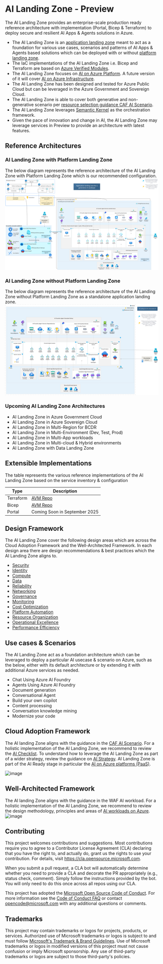 # AI Landing Zone - Preview

The AI Landing Zone provides an enterprise-scale production ready reference architecture with implementation (Portal, Bicep & Terraform) to deploy secure and resilient AI Apps & Agents solutions in Azure.

- The AI Landing Zone is an [application landing zone](https://learn.microsoft.com/en-us/azure/cloud-adoption-framework/ready/landing-zone/#platform-landing-zones-vs-application-landing-zones) meant to act as a foundation for various use cases, scenarios and patterns of AI Apps & Agents based solutions which can be deployed with or without [platform landing zone](https://learn.microsoft.com/en-us/azure/cloud-adoption-framework/ready/landing-zone/#platform-landing-zones-vs-application-landing-zones).
- The IaC implementations of the AI Landing Zone i.e. Bicep and Terraform are based on [Azure Verified Modules](https://aka.ms/AVM).
- The AI Landing Zone focuses on [AI on Azure Platform](https://learn.microsoft.com/en-us/azure/cloud-adoption-framework/scenarios/ai/platform/architectures). A future version of it will cover [AI on Azure Infrastructure](https://learn.microsoft.com/en-us/azure/cloud-adoption-framework/scenarios/ai/infrastructure/cycle-cloud).
- The AI Landing Zone has been designed and tested for Azure Public Cloud but can be leveraged in the Azure Government and Sovereign Cloud.
- The AI Landing Zone is able to cover both generative and non-generative scenario per [resource selection guidance CAF AI Scenario](https://learn.microsoft.com/en-us/azure/cloud-adoption-framework/scenarios/ai/platform/resource-selection).
- The AI Landing Zone leverages [Semantic Kernel](https://learn.microsoft.com/en-us/semantic-kernel/overview/) as the orchestration framework.
- Given the pace of innovation and change in AI, the AI Landing Zone may leverage services in Preview to provide an architecture with latest features.

## Reference Architectures

### AI Landing Zone with Platform Landing Zone
The below diagram represents the reference architecture of the AI Landing Zone with Platform Landing Zone which is our recommended configuration.
![image](/media/AI-Landing-Zone-with-platform.png)

### AI Landing Zone without Platform Landing Zone
The below diagram represents the reference architecture of the AI Landing Zone without Platform Landing Zone as a standalone application landing zone.
![image](/media/AI-Landing-Zone-without-platform.png)

### Upcoming AI Landing Zone Architectures
- AI Landing Zone in Azure Government Cloud
- AI Landing Zone in Azure Sovereign Cloud
- AI Landing Zone in Multi-Region for BCDR
- AI Landing Zone in Multi-Environment (Dev, Test, Prod)
- AI Landing Zone in Multi-App workloads
- AI Landing Zone in Multi-cloud & Hybrid environments
- AI Landing Zone with Data Landing Zone

## Extensible Implementations

The table represents the various reference implementations of the AI Landing Zone based on the service inventory & configuration

| Type | Description |
| ----------- | ----------- |
| Terraform | [AVM Repo](https://github.com/Azure/terraform-azurerm-avm-ptn-aiml-landing-zone) |
| Bicep | [AVM Repo](https://github.com/Azure/terraform-azurerm-avm-ptn-aiml-landing-zone) |
| Portal | Coming Soon in September 2025 |

## Design Framework
The AI Landing Zone cover the following design areas which are across the Cloud Adoption Framework and the Well-Architected Framework. In each design area there are design recommendations & best practices which the AI Landing Zone aligns to.

- [Security](/docs/Security.md)
- [Identity](/docs/Identity.md)
- [Compute](/docs/Compute.md)
- [Data](/docs/Data.md)
- [Reliability](/docs/Reliability.md)
- [Networking](/docs/Networking.md)
- [Governance](/docs/Governance.md)
- [Monitoring](/docs/Monitoring.md)
- [Cost Optimization](/docs/Cost-Optimization.md)
- [Platform Automation](/docs/Platform-Automation.md)
- [Resource Organization](/docs/Resource-Organization.md)
- [Operational Excellence](/docs/Operational-Excellence.md)
- [Performance Efficiency](/docs/Performance-Efficiency.md)

## Use cases & Scenarios
The AI Landing Zone act as a foundation architecture which can be leveraged to deploy a particular AI usecase & scenario on Azure, such as the below, either with its default architecture or by extending it with additional Azure services as needed.

- Chat Using Azure AI Foundry
- Agents Using Azure AI Foundry
- Document generation
- Conversational Agent
- Build your own copilot
- Content processing
- Conversation knowledge mining
- Modernize your code

## Cloud Adoption Framework
The AI landing Zone aligns with the guidance in the [CAF AI Scenario](https://learn.microsoft.com/en-us/azure/cloud-adoption-framework/scenarios/ai/). For a holistic implementation of the AI Landing Zone, we recommend to review the [AI Checklist](https://learn.microsoft.com/en-us/azure/cloud-adoption-framework/scenarios/ai/#ai-checklists). To understand how to leverage the AI Landing Zone as part of a wider strategy, review the guidance on [AI Strategy](https://learn.microsoft.com/en-us/azure/cloud-adoption-framework/scenarios/ai/strategy). AI Landing Zone is part of the AI Ready stage in particular the [AI on Azure platforms (PaaS)](https://learn.microsoft.com/en-us/azure/cloud-adoption-framework/scenarios/ai/platform/architectures).

![image](https://learn.microsoft.com/en-us/azure/cloud-adoption-framework/scenarios/ai/images/ai-ready.svg)

## Well-Architected Framework
The AI landing Zone aligns with the guidance in the WAF AI workload. For a holistic implementation of the AI Landing Zone, we recommend to review the design methodology, principles and areas of [AI workloads on Azure](https://learn.microsoft.com/en-us/azure/well-architected/ai/).
![image](https://learn.microsoft.com/en-us/azure/well-architected/ai/images/ai-architecture-pattern.png)

## Contributing

This project welcomes contributions and suggestions.  Most contributions require you to agree to a
Contributor License Agreement (CLA) declaring that you have the right to, and actually do, grant us
the rights to use your contribution. For details, visit https://cla.opensource.microsoft.com.

When you submit a pull request, a CLA bot will automatically determine whether you need to provide
a CLA and decorate the PR appropriately (e.g., status check, comment). Simply follow the instructions
provided by the bot. You will only need to do this once across all repos using our CLA.

This project has adopted the [Microsoft Open Source Code of Conduct](https://opensource.microsoft.com/codeofconduct/).
For more information see the [Code of Conduct FAQ](https://opensource.microsoft.com/codeofconduct/faq/) or
contact [opencode@microsoft.com](mailto:opencode@microsoft.com) with any additional questions or comments.

## Trademarks

This project may contain trademarks or logos for projects, products, or services. Authorized use of Microsoft 
trademarks or logos is subject to and must follow 
[Microsoft's Trademark & Brand Guidelines](https://www.microsoft.com/en-us/legal/intellectualproperty/trademarks/usage/general).
Use of Microsoft trademarks or logos in modified versions of this project must not cause confusion or imply Microsoft sponsorship.
Any use of third-party trademarks or logos are subject to those third-party's policies.
